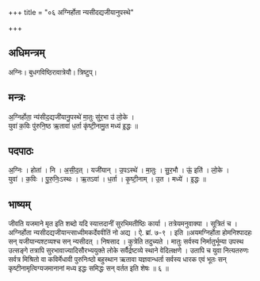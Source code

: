 +++
title = "०६ अग्निर्होता न्यसीदद्यजीयानुपस्थे"

+++
## अधिमन्त्रम्
अग्निः। बुधगविष्ठिरावात्रेयौ। त्रिष्टुप्।

## मन्त्रः
अ॒ग्निर्होता॒ न्य॑सीद॒द्यजी॑यानु॒पस्थे॑ मा॒तुः सु॑र॒भा उ॑ लो॒के ।  
युवा॑ क॒विः पु॑रुनि॒ष्ठ ऋ॒तावा॑ ध॒र्ता कृ॑ष्टी॒नामु॒त मध्य॑ इ॒द्धः ॥

## पदपाठः
अ॒ग्निः । होता॑ । नि । अ॒सी॒द॒त् । यजी॑यान् । उ॒पऽस्थे॑ । मा॒तुः । सु॒र॒भौ । ऊं॒ इति॑ । लो॒के ।  
युवा॑ । क॒विः । पु॒रु॒निः॒ऽस्थः । ऋ॒तऽवा॑ । ध॒र्ता । कृ॒ष्टी॒नाम् । उ॒त । मध्ये॑ । इ॒द्धः ॥

## भाष्यम्
जीवति यजमाने मृत इति शब्दो यदि स्यात्तदानीं सुरभिमतीष्ठिः कार्या । तत्रेयमनुवाक्या । सूत्रितं च । अग्निर्होता न्यसीदद्यजीयान्त्साध्वीमकर्देववीतिं नो अद्य । ऐ. ब्रां. ७-९ । इति ॥अयमग्निर्होता होमनिश्पादहः सन् यजीयान्यश्टव्यश्च सन् न्यसीदत् । निषसाद । कुत्रेति तदुच्यते । मातुः सर्वस्य निर्मातुर्भूम्या उपस्थ उत्सङ्गे तत्रापि सुरभावाज्यादिसौरभ्ययुक्ते लोके सर्वैर्द्रष्टव्ये स्थाने वेदिलक्षणे । उतापि च युवा नित्यतरुणः सर्वत्र मिश्रितो वा कविर्मेधावी पुरुनिःष्ठो बहुस्थान ऋतावा यज्ञवान्धर्ता सर्वस्य धारक एवं भूतः सन् कृष्टीनामृत्विग्यजमानानां मध्य इद्धः समिद्धः सन् वर्तत इति शेषः ॥ ६ ॥